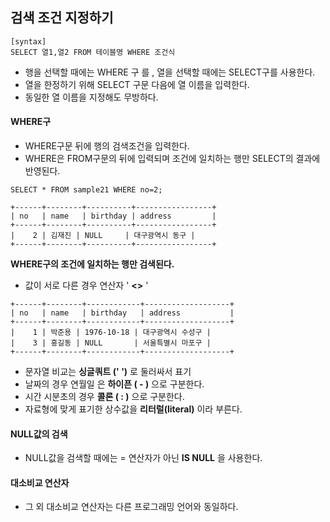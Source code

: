## **검색 조건 지정하기**

```mysql
[syntax]
SELECT 열1,열2 FROM 테이블명 WHERE 조건식
```

- 행을 선택할 때에는 WHERE 구 를 , 열을 선택할 때에는 SELECT구를 사용한다.
- 열을 한정하기 위해 SELECT 구문 다음에 열 이름을 입력한다.
- 동일한 열 이름을 지정해도 무방하다.

#### **WHERE구**

- WHERE구문 뒤에 행의 검색조건을 입력한다.
- WHERE은 FROM구문의 뒤에 입력되며 조건에 일치하는 행만 SELECT의 결과에 반영된다.

```mysql
SELECT * FROM sample21 WHERE no=2;
```

```mysql
+------+--------+----------+-----------------+
| no   | name   | birthday | address         |
+------+--------+----------+-----------------+
|    2 | 김재진 | NULL     | 대구광역시 동구 |
+------+--------+----------+-----------------+
```

**WHERE구의 조건에 일치하는 행만 검색된다.**

- 값이 서로 다른 경우 연산자 ' **<>** '

```mysql
+------+--------+------------+-------------------+
| no   | name   | birthday   | address           |
+------+--------+------------+-------------------+
|    1 | 박준용 | 1976-10-18 | 대구광역시 수성구 |
|    3 | 홍길동 | NULL       | 서울특별시 마포구 |
+------+--------+------------+-------------------+
```

- 문자열 비교는 **싱글쿼트 (' ')** 로 둘러싸서 표기
- 날짜의 경우 연월일 은 **하이픈 ( - )** 으로 구분한다.
- 시간 시분초의 경우 **콜론 ( : )** 으로 구분한다.
- 자료형에 맞게 표기한 상수값을 **리터럴(literal)** 이라 부른다.

#### **NULL값의 검색**

- NULL값을 검색할 때에는 = 연산자가 아닌 **IS NULL** 을 사용한다.

#### **대소비교 연산자**

- 그 외 대소비교 연산자는 다른 프로그래밍 언어와 동일하다.